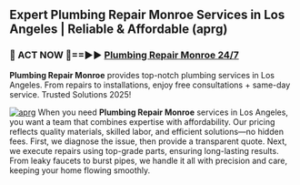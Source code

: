 ## Expert Plumbing Repair Monroe Services in Los Angeles | Reliable & Affordable (aprg)  

<h3>🚿 ACT NOW 🌟==►► <a href="https://tinyurl.com/2ne6vx2x" rel="nofollow">Plumbing Repair Monroe 24/7</a></h3>

**Plumbing Repair Monroe** provides top-notch plumbing services in Los Angeles. From repairs to installations, enjoy free consultations + same-day service. Trusted Solutions 2025!

[![aprg](https://i.imgur.com/4PFF4AK.jpeg)](https://tinyurl.com/2ne6vx2x)
When you need **Plumbing Repair Monroe** services in Los Angeles, you want a team that combines expertise with affordability. Our pricing reflects quality materials, skilled labor, and efficient solutions—no hidden fees. First, we diagnose the issue, then provide a transparent quote. Next, we execute repairs using top-grade parts, ensuring long-lasting results. From leaky faucets to burst pipes, we handle it all with precision and care, keeping your home flowing smoothly.